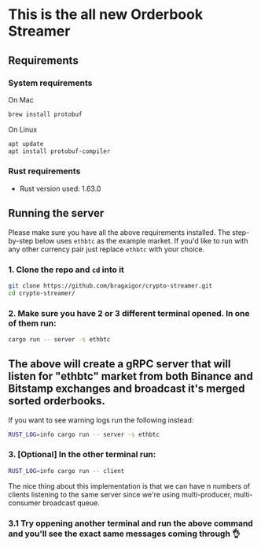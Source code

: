 # This is the all new Orderbook Streamer

## Requirements

### System requirements
On Mac
```bash
brew install protobuf
```

On Linux
```bash
apt update
apt install protobuf-compiler
```

### Rust requirements
- Rust version used: 1.63.0

## Running the server
Please make sure you have all the above requirements installed. The step-by-step below uses `ethbtc` as the example market. If you'd like to run with any other currency pair just replace `ethbtc` with your choice.

### 1. Clone the repo and `cd` into it
```bash
git clone https://github.com/bragaigor/crypto-streamer.git
cd crypto-streamer/
```

### 2. Make sure you have 2 or 3 different terminal opened. In one of them run:
```bash
cargo run -- server -s ethbtc
```
The above will create a gRPC server that will listen for "ethbtc" market from both Binance and Bitstamp exchanges and broadcast it's merged sorted orderbooks.
---
If you want to see warning logs run the following instead:
```bash
RUST_LOG=info cargo run -- server -s ethbtc
```

### 3. [Optional] In the other terminal run:
```bash
RUST_LOG=info cargo run -- client
```
The nice thing about this implementation is that we can have n numbers of clients listening to the same server since we're using multi-producer, multi-consumer broadcast queue.

### 3.1 Try oppening another terminal and run the above command and you'll see the exact same messages coming through 👌